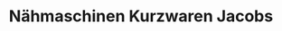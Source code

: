 ---
title: "Nähmaschinen Kurzwaren Jacobs"
url: /meissen/naehmaschinen-kurzwaren-jacobs/
shop: Allgemein
---